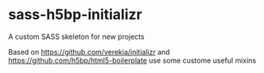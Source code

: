 # sass-h5bp-initializr
A custom SASS skeleton for new projects

Based on https://github.com/verekia/initializr and https://github.com/h5bp/html5-boilerplate use some custome useful mixins

